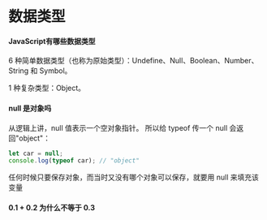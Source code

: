 # 数据类型

#### JavaScript有哪些数据类型

6 种简单数据类型（也称为原始类型）：Undefine、Null、Boolean、Number、String 和 Symbol。

1 种复杂类型：Object。

#### null 是对象吗

从逻辑上讲，null 值表示一个空对象指针。 所以给 typeof 传一个 null 会返回"object"：

 ```js
 let car = null;
 console.log(typeof car); // "object"
 ```

任何时候只要保存对象，而当时又没有哪个对象可以保存，就要用 null 来填充该变量

#### 0.1 + 0.2 为什么不等于 0.3


